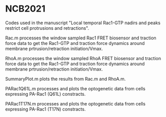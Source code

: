 # NCB2021

Codes used in the manuscript "Local temporal Rac1-GTP nadirs and peaks restrict cell protrusions and retractions".

Rac.m processes the window sampled Rac1 FRET biosensor and traction force data to get the Rac1-GTP and traction force dynamics around membrane prtrusion/retraction initiation/Vmax.

RhoA.m processes the window sampled RhoA FRET biosensor and traction force data to get the Rac1-GTP and traction force dynamics around membrane prtrusion/retraction initiation/Vmax.

SummaryPlot.m plots the results from Rac.m and RhoA.m.

PARac1Q61L.m processes and plots the optogenetic data from cells expressing PA-Rac1 (Q61L) constracts.

PARac1T17N.m processes and plots the optogenetic data from cells expressing PA-Rac1 (T17N) constracts.
